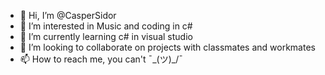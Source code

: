 - 👋 Hi, I’m @CasperSidor
- 👀 I’m interested in Music and coding in c#
- 🌱 I’m currently learning c# in visual studio
- 💞️ I’m looking to collaborate on projects with classmates and workmates
- 📫 How to reach me,  you can't ¯\_(ツ)_/¯

<!---
CasperSidor/CasperSidor is a ✨ special ✨ repository because its `README.md` (this file) appears on your GitHub profile.
You can click the Preview link to take a look at your changes.
--->
